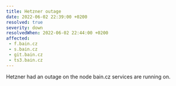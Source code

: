 ```yaml
---
title: Hetzner outage
date: 2022-06-02 22:39:00 +0200
resolved: true
severity: down
resolvedWhen: 2022-06-02 22:44:00 +0200
affected:
 - f.bain.cz
 - s.bain.cz
 - git.bain.cz
 - ts3.bain.cz
---
```

Hetzner had an outage on the node bain.cz services are running on.
